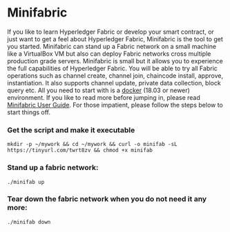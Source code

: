 # Minifabric
If you like to learn Hyperledger Fabric or develop your smart contract, or
just want to get a feel about Hyperledger Fabric, Minifabric is the tool to
get you started. Minifabric can stand up a Fabric network on a small machine
like a VirtualBox VM but also can deploy Fabric networks cross multiple production
grade servers. Minifabric is small but it allows you to experience the full
capabilities of Hyperledger Fabric. You will be able to try all Fabric operations
such as channel create, channel join, chaincode install, approve, instantiation.
It also supports channel update, private data collection, block query etc.
All you need to start with is a [docker](https://www.docker.com/) (18.03 or newer) environment.
If you like to read more before jumping in, please read [Minifabric User Guide](https://github.com/litong01/minifabric/blob/master/docs/README.md). For those impatient, please follow the steps
below to start things off.

### Get the script and make it executable
```
mkdir -p ~/mywork && cd ~/mywork && curl -o minifab -sL https://tinyurl.com/twrt8zv && chmod +x minifab
```

### Stand up a fabric network:
```
./minifab up
```

### Tear down the fabric network when you do not need it any more:
```
./minifab down
```
